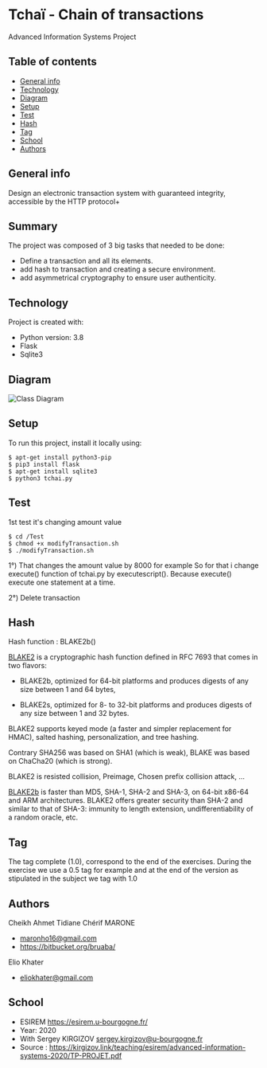 # Tchaï - Chain of transactions

Advanced Information Systems Project

## Table of contents
* [General info](#general-info)
* [Technology](#technology)
* [Diagram](#diagram)
* [Setup](#setup)
* [Test](#test)
* [Hash](#hash)
* [Tag](#tag)
* [School](#school)
* [Authors](#authors)

## General info
Design an electronic transaction system with guaranteed integrity, accessible by the HTTP protocol+


## Summary

The project was composed of 3 big tasks that needed to be done:
* Define a transaction and all its elements.
* add hash to transaction and creating a secure environment.
* add asymmetrical cryptography to ensure user authenticity.




## Technology
Project is created with:
* Python version: 3.8
* Flask
* Sqlite3

## Diagram
![Class Diagram](http://www.plantuml.com/plantuml/proxy?src=https://raw.githubusercontent.com/bruaba/TCHAI-CHEIKH-MARONE-ELIO-KHATER/main/UML/diagram.puml)
	
## Setup
To run this project, install it locally using:

```
$ apt-get install python3-pip
$ pip3 install flask
$ apt-get install sqlite3
$ python3 tchai.py

```

## Test
1st test it's changing amount value

```
$ cd /Test
$ chmod +x modifyTransaction.sh
$ ./modifyTransaction.sh

```
1°) That changes the amount value by 8000 for example
So for that i change execute() function of tchai.py by executescript(). Because execute() execute one statement at a time.

2°) Delete transaction

## Hash
Hash function : BLAKE2b()

[BLAKE2](https://docs.python.org/fr/3.7/library/hashlib.html#blake2) is a cryptographic hash function defined in RFC 7693 that comes in two flavors:

* BLAKE2b, optimized for 64-bit platforms and produces digests of any size between 1 and 64 bytes,

* BLAKE2s, optimized for 8- to 32-bit platforms and produces digests of any size between 1 and 32 bytes.

BLAKE2 supports keyed mode (a faster and simpler replacement for HMAC), salted hashing, personalization, and tree hashing.

Contrary SHA256 was based on SHA1 (which is weak), BLAKE was based on ChaCha20 (which is strong).

BLAKE2 is resisted collision, Preimage, Chosen prefix collision attack, ... 

[BLAKE2b](https://fr.qaz.wiki/wiki/BLAKE_(hash_function)) is faster than MD5, SHA-1, SHA-2 and SHA-3, on 64-bit x86-64 and ARM architectures. BLAKE2 offers greater security than SHA-2 and similar to that of SHA-3: immunity to length extension, undifferentiability of a random oracle, etc.


## Tag
The tag complete (1.0), correspond to the end of the exercises.
During the exercise we use a 0.5 tag for example and at the end of the version as stipulated in the subject we tag with 1.0

## Authors
Cheikh Ahmet Tidiane Chérif MARONE 
* maronho16@gmail.com 
* https://bitbucket.org/bruaba/

Elio Khater
* eliokhater@gmail.com




## School
* ESIREM https://esirem.u-bourgogne.fr/
* Year: 2020
* With Sergey KIRGIZOV sergey.kirgizov@u-bourgogne.fr
* Source : https://kirgizov.link/teaching/esirem/advanced-information-systems-2020/TP-PROJET.pdf

